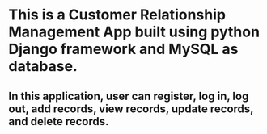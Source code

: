 # This is a Customer Relationship Management App built using python Django framework and MySQL as database.

## In this application, user can register, log in, log out, add records, view records, update records, and delete records.
